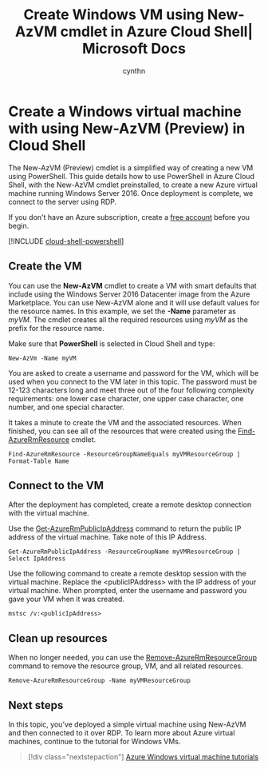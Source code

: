 ﻿---
title: Create Windows VM using New-AzVM cmdlet in Azure Cloud Shell| Microsoft Docs
description: Quickly learn to create Windows virtual machines with the New-AzVMcmdlet in Azure Cloud Shell.
services: virtual-machines-windows
documentationcenter: virtual-machines
author: cynthn
manager: timlt
editor: tysonn
tags: azure-resource-manager

ms.assetid: 
ms.service: virtual-machines-windows
ms.devlang: na
ms.topic: hero-article
ms.tgt_pltfrm: vm-windows
ms.workload: infrastructure
ms.date: 09/19/2017
ms.author: cynthn

---

# Create a Windows virtual machine with using New-AzVM (Preview) in Cloud Shell 

The New-AzVM (Preview) cmdlet is a simplified way of creating a new VM using PowerShell. This guide details how to use PowerShell in Azure Cloud Shell, with the New-AzVM cmdlet preinstalled, to create a new Azure virtual machine running Windows Server 2016. Once deployment is complete, we connect to the server using RDP.  

If you don't have an Azure subscription, create a [free account](https://azure.microsoft.com/free/?WT.mc_id=A261C142F) before you begin.


[!INCLUDE [cloud-shell-powershell](../../../includes/cloud-shell-powershell.md)]

## Create the VM

You can use the **New-AzVM** cmdlet to create a VM with smart defaults that include using the Windows Server 2016 Datacenter image from the Azure Marketplace. You can use New-AzVM alone and it will use default values for the resource names. In this example, we set the **-Name** parameter as *myVM*. The cmdlet creates all the required resources using *myVM* as the prefix for the resource name. 

Make sure that **PowerShell** is selected in Cloud Shell and type:

```powershell-interactive
New-AzVm -Name myVM
```

You are asked to create a username and password for the VM, which will be used when you connect to the VM later in this topic. The password must be 12-123 characters long and meet three out of the four following complexity requirements: one lower case character, one upper case character, one number, and one special character.

It takes a minute to create the VM and the associated resources. When finished, you can see all of the resources that were created using the [Find-AzureRmResource](/powershell/module/azurerm.resources/find-azurermresource) cmdlet.

```powershell-interactive
Find-AzureRmResource -ResourceGroupNameEquals myVMResourceGroup | Format-Table Name
```

## Connect to the VM

After the deployment has completed, create a remote desktop connection with the virtual machine.

Use the [Get-AzureRmPublicIpAddress](/powershell/module/azurerm.network/get-azurermpublicipaddress) command to return the public IP address of the virtual machine. Take note of this IP Address.

```powershell-interactive
Get-AzureRmPublicIpAddress -ResourceGroupName myVMResourceGroup | Select IpAddress
```

Use the following command to create a remote desktop session with the virtual machine. Replace the &lt;publicIPAddress&gt; with the IP address of your virtual machine. When prompted, enter the username and password you gave your VM when it was created.

```powershell-interactive
mstsc /v:<publicIpAddress>
```

## Clean up resources

When no longer needed, you can use the [Remove-AzureRmResourceGroup](/powershell/module/azurerm.resources/remove-azurermresourcegroup) command to remove the resource group, VM, and all related resources.

```powershell-interactive
Remove-AzureRmResourceGroup -Name myVMResourceGroup
```

## Next steps

In this topic, you’ve deployed a simple virtual machine using New-AzVM and then connected to it over RDP. To learn more about Azure virtual machines, continue to the tutorial for Windows VMs.

> [!div class="nextstepaction"]
> [Azure Windows virtual machine tutorials](./tutorial-manage-vm.md)
